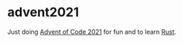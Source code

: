 # advent2021

Just doing [Advent of Code 2021](https://adventofcode.com/2021) for fun and to learn [Rust](https://www.rust-lang.org/).
